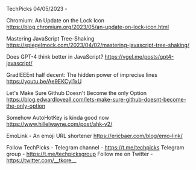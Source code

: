 TechPicks 04/05/2023 -

Chromium: An Update on the Lock Icon
https://blog.chromium.org/2023/05/an-update-on-lock-icon.html

Mastering JavaScript Tree-Shaking
https://spiegelmock.com/2023/04/02/mastering-javascript-tree-shaking/

Does GPT-4 think better in JavaScript?
https://vgel.me/posts/gpt4-javascript/

GradIEEEnt half decent: The hidden power of imprecise lines
https://youtu.be/Ae9EKCyI1xU

Let's Make Sure Github Doesn't Become the only Option
https://blog.edwardloveall.com/lets-make-sure-github-doesnt-become-the-only-option

Somehow AutoHotKey is kinda good now
https://www.hillelwayne.com/post/ahk-v2/

EmoLink - An emoji URL shortener
https://ericbaer.com/blog/emo-link/

Follow TechPicks -
Telegram channel - https://t.me/techpicks
Telegram group - https://t.me/techpicksgroup
Follow me on Twitter - https://twitter.com/__tkore__